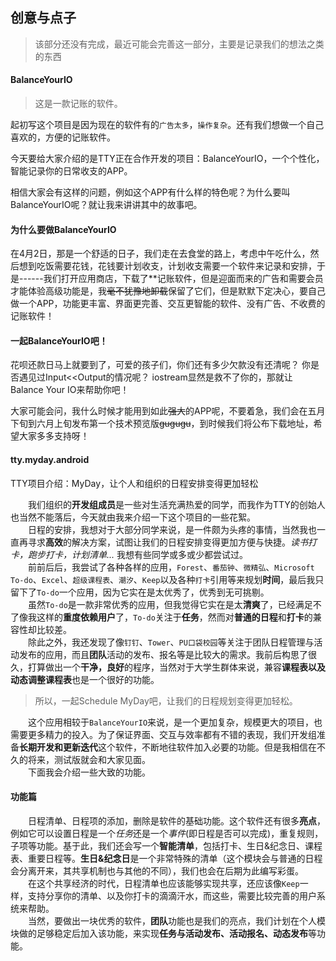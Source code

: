 ## 创意与点子

> 该部分还没有完成，最近可能会完善这一部分，主要是记录我们的想法之类的东西

#### BalanceYourIO

> 这是一款记账的软件。

起初写这个项目是因为现在的软件有的`广告太多`，`操作复杂`。还有我们想做一个自己喜欢的，方便的记账软件。

今天要给大家介绍的是TTY正在合作开发的项目：BalanceYourIO，一个个性化，智能记录你的日常收支的APP。

相信大家会有这样的问题，例如这个APP有什么样的特色呢？为什么要叫 BalanceYourIO呢？就让我来讲讲其中的故事吧。

#### 为什么要做BalanceYourIO
在4月2日，那是一个舒适的日子，我们走在去食堂的路上，考虑中午吃什么，然后想到吃饭需要花钱，花钱要计划收支，计划收支需要一个软件来记录和安排，于是------我们打开应用商店，下载了**记账软件，但是迎面而来的广告和需要会员才能体验高级功能是，我~~毫不犹豫地卸载~~保留了它们，但是默默下定决心，要自己做一个APP，功能更丰富、界面更完善、交互更智能的软件、没有广告、不收费的记账软件！

#### 一起BalanceYourIO吧！
花呗还款日马上就要到了，可爱的孩子们，你们还有多少欠款没有还清呢？
你是否遇见过Input<<Output的情况呢？
iostream显然是救不了你的，那就让Balance Your IO来帮助你吧！

大家可能会问，我什么时候才能用到如此~~强大~~的APP呢，不要着急，我们会在五月下旬到六月上旬发布第一个技术预览版~~gugugu~~，到时候我们将公布下载地址，希望大家多多支持呀！

#### tty.myday.android

TTY项目介绍：MyDay，让个人和组织的日程安排变得更加轻松

&emsp;&emsp;我们组织的**开发组成员**是一些对生活充满热爱的同学，而我作为TTY的创始人也当然不能落后，今天就由我来介绍一下这个项目的一些花絮。
<br/>&emsp;&emsp;日程的安排，我想对于大部分同学来说，是一件颇为头疼的事情，当然我也一直再寻求**高效**的解决方案，试图让我们的日程安排变得更加方便与快捷。*读书打卡，跑步打卡，计划清单...* 我想有些同学或多或少都尝试过。
<br/>&emsp;&emsp;前前后后，我尝试了各种各样的应用，`Forest`、`番茄钟`、`微精弘`、`Microsoft To-do`、`Excel`、`超级课程表`、`潮汐`、`Keep`以及各种`打卡`引用等来规划**时间**，最后我只留下了`To-do`一个应用，因为它实在是太优秀了，优秀到无可挑剔。
<br/>&emsp;&emsp;虽然`To-do`是一款非常优秀的应用，但我觉得它实在是太**清爽**了，已经满足不了像我这样的**重度依赖用户**了，`To-do`关注于**任务**，然而对**普通的日程**和**打卡**的兼容性却比较差。
<br/>&emsp;&emsp;除此之外，我还发现了像`钉钉`、`Tower`、`PU口袋校园`等关注于团队日程管理与活动发布的应用，而且**团队**活动的发布、报名等是比较大的需求。我前后构思了很久，打算做出一个**干净，良好**的程序，当然对于大学生群体来说，兼容**课程表以及动态调整课程表**也是一个很好的功能。

> 所以，一起Schedule MyDay吧，让我们的日程规划变得更加轻松。

&emsp;&emsp;这个应用相较于`BalanceYourIO`来说，是一个更加复杂，规模更大的项目，也需要更多精力的投入。为了保证界面、交互与效率都有不错的表现，我们开发组准备**长期开发和更新迭代**这个软件，不断地往软件加入必要的功能。但是我相信在不久的将来，测试版就会和大家见面。
<br/>&emsp;&emsp;下面我会介绍一些大致的功能。

#### 功能篇

&emsp;&emsp;日程清单、日程项的添加，删除是软件的基础功能。这个软件还有很多**亮点**，例如它可以设置日程是一个*任务*还是一个*事件*(即日程是否可以完成)，重复规则，子项等功能。基于此，我们还会写一个**智能清单**，包括打卡、生日&纪念日、课程表、重要日程等。**生日&纪念日**是一个非常特殊的清单（这个模块会与普通的日程会分离开来，其共享机制也与其他的不同），我们也会在后期为此编写彩蛋。
<br/>&emsp;&emsp;在这个共享经济的时代，日程清单也应该能够实现共享，还应该像`Keep`一样，支持分享你的清单、以及你打卡的滴滴汗水，而这些，需要比较完善的用户系统来帮助。
<br/>&emsp;&emsp;当然，要做出一块优秀的软件，**团队**功能也是我们的亮点，我们计划在个人模块做的足够稳定后加入该功能，来实现**任务与活动发布、活动报名、动态发布**等功能。
